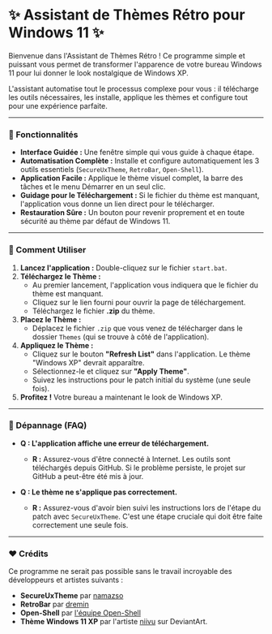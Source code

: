 # ✨ Assistant de Thèmes Rétro pour Windows 11 ✨

Bienvenue dans l'Assistant de Thèmes Rétro ! Ce programme simple et puissant vous permet de transformer l'apparence de votre bureau Windows 11 pour lui donner le look nostalgique de Windows XP.

L'assistant automatise tout le processus complexe pour vous : il télécharge les outils nécessaires, les installe, applique les thèmes et configure tout pour une expérience parfaite.

---

### 🚀 Fonctionnalités

- **Interface Guidée :** Une fenêtre simple qui vous guide à chaque étape.
- **Automatisation Complète :** Installe et configure automatiquement les 3 outils essentiels (`SecureUxTheme`, `RetroBar`, `Open-Shell`).
- **Application Facile :** Applique le thème visuel complet, la barre des tâches et le menu Démarrer en un seul clic.
- **Guidage pour le Téléchargement :** Si le fichier du thème est manquant, l'application vous donne un lien direct pour le télécharger.
- **Restauration Sûre :** Un bouton pour revenir proprement et en toute sécurité au thème par défaut de Windows 11.

---

### 📖 Comment Utiliser

1.  **Lancez l'application :** Double-cliquez sur le fichier `start.bat`.
2.  **Téléchargez le Thème :**
    *   Au premier lancement, l'application vous indiquera que le fichier du thème est manquant.
    *   Cliquez sur le lien fourni pour ouvrir la page de téléchargement.
    *   Téléchargez le fichier **.zip** du thème.
3.  **Placez le Thème :**
    *   Déplacez le fichier `.zip` que vous venez de télécharger dans le dossier `Themes` (qui se trouve à côté de l'application).
4.  **Appliquez le Thème :**
    *   Cliquez sur le bouton **"Refresh List"** dans l'application. Le thème "Windows XP" devrait apparaître.
    *   Sélectionnez-le et cliquez sur **"Apply Theme"**.
    *   Suivez les instructions pour le patch initial du système (une seule fois).
5.  **Profitez !** Votre bureau a maintenant le look de Windows XP.

---

### 🤔 Dépannage (FAQ)

- **Q : L'application affiche une erreur de téléchargement.**
  - **R :** Assurez-vous d'être connecté à Internet. Les outils sont téléchargés depuis GitHub. Si le problème persiste, le projet sur GitHub a peut-être été mis à jour.

- **Q : Le thème ne s'applique pas correctement.**
  - **R :** Assurez-vous d'avoir bien suivi les instructions lors de l'étape du patch avec `SecureUxTheme`. C'est une étape cruciale qui doit être faite correctement une seule fois.

---

### ❤️ Crédits

Ce programme ne serait pas possible sans le travail incroyable des développeurs et artistes suivants :

- **SecureUxTheme** par [namazso](https://github.com/namazso/SecureUxTheme)
- **RetroBar** par [dremin](https://github.com/dremin/RetroBar)
- **Open-Shell** par [l'équipe Open-Shell](https://github.com/Open-Shell/Open-Shell-Menu)
- **Thème Windows 11 XP** par l'artiste [niivu](https://www.deviantart.com/niivu) sur DeviantArt.